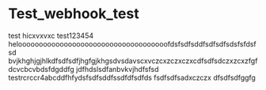 # Test_webhook_test
test
hicxvxvxc
test123454
heloooooooooooooooooooooooooooooooooooofdsfsdfsddfsdfsdfsdsfsfdsfsd
bvjkhghjgjhlkdfsdfsdfjhgfgjkhgsdvsdavscxvczcxzczxczxcdfsdfsdczxzcxzfgfdcvcbcvbdsfdgddfg
jdfhdslsdfanbvkvjhdfsfsd
testrcrccr4abcddfhfydsfsdfsddfssdfdfsdfds
fsdfsdfsadxczczx
dfsdfsdfggfg
